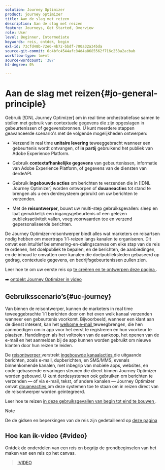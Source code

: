 ```yaml
---
solution: Journey Optimizer
product: journey optimizer
title: Aan de slag met reizen
description: Aan de slag met reizen
feature: Journeys, Get Started, Overview
role: User
level: Beginner, Intermediate
keywords: reis, ontdek, begin
exl-id: 73cfd48b-72e6-4b72-bbdf-700a32a34bda
source-git-commit: 6c4bfc4544afc84d4a8685562f716c258a2acbab
workflow-type: tm+mt
source-wordcount: '387'
ht-degree: 0%

---
```



# Aan de slag met reizen{#jo-general-principle}

Gebruik [!DNL Journey Optimizer] om in real time orchestratiefase samen te stellen met gebruik van contextuele gegevens die zijn opgeslagen in gebeurtenissen of gegevensbronnen. U kunt meerdere stappen geavanceerde scenario&#39;s met de volgende mogelijkheden ontwerpen:

* Verzend in real time **unitaire levering** teweeggebracht wanneer een gebeurtenis wordt ontvangen, of **in partij** gebruikend het publiek van Adobe Experience Platform.

* Gebruik **contextafhankelijke gegevens** van gebeurtenissen, informatie van Adobe Experience Platform, of gegevens van de diensten van derdeAPI.

* Gebruik **ingebouwde acties** om berichten te verzenden die in [!DNL Journey Optimizer] worden ontworpen of **douaneacties** tot stand te brengen als u een derdesysteem gebruikt om uw berichten te verzenden.

* Met de **reisontwerper**, bouwt uw multi-step gebruiksgevallen: sleep en laat gemakkelijk een ingangsgebeurtenis of een gelezen publieksactiviteit vallen, voeg voorwaarden toe en verzend gepersonaliseerde berichten.

De Journey Optimizer-reisontwerper biedt alles wat marketers en reisartsen nodig hebben om meertraps 1:1-reizen langs kanalen te organiseren. Dit omvat een intuïtief belemmering-en-dalingscanvas om elke stap van de reis te ordenen, het doelpubliek te bepalen, en de berichten, de aanbiedingen, en de inhoud te omvatten over kanalen die doelpublieksleden gebaseerd op gedrag, contextuele gegevens, en bedrijfsgebeurtenissen zullen zien.

Leer hoe te om uw eerste reis op [ te creëren en te ontwerpen deze pagina ](journey-gs.md).

➡️ [ ontdekt Journey Optimizer in video ](#video)

## Gebruiksscenario’s{#uc-journey}

Van binnen de reisontwerper, kunnen de marketers in real time teweeggebrachte 1:1 berichten door om het even welk kanaal verzenden wanneer een gebeurtenis voorkomt. Bijvoorbeeld, wanneer een klant aan de dienst intekent, kan het [ welkome e-mail ](message-to-subscribers-uc.md) teweegbrengen, die hen aanmoedigen om in app voor het eerst te registreren en hun voorkeur te plaatsen. Handelingen als het voltooien van de aankoop, het openen van de e-mail en het aanmelden bij de app kunnen worden gebruikt om nieuwe klanten door hun reizen te leiden.

De [ reisontwerper ](using-the-journey-designer.md) verstrekt [ ingebouwde kanaalacties ](journeys-message.md) die uitgaande berichten, zoals e-mail, dupberichten, en SMS/MMS, evenals binnenkomende kanalen, met inbegrip van mobiele apps, websites, en code-gebaseerde ervaringen steunen die direct binnen Journey Optimizer worden gebouwd. U kunt derdesystemen ook gebruiken om berichten te verzenden — of via e-mail, tekst, of andere kanalen — Journey Optimizer omvat [ douaneacties ](using-custom-actions.md) om deze systemen toe te staan om in reizen direct van de reisontwerper worden geïntegreerd.

Leer hoe te reizen [ in deze gebruiksgevallen van begin tot eind te bouwen ](jo-use-cases.md).

>[!NOTE]
>
>De de gidsen en beperkingen van de reis zijn gedetailleerd op [ deze pagina ](../start/guardrails.md)

## Hoe kan ik-video {#video}

Ontdek de onderdelen van een reis en begrijp de grondbeginselen van het maken van een reis op het canvas.

>[!VIDEO](https://video.tv.adobe.com/v/3424996?quality=12)
